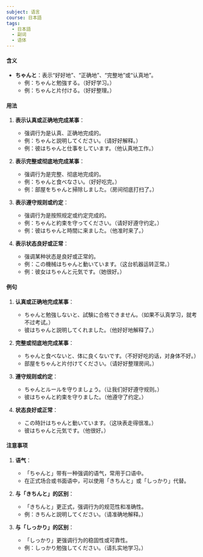 ```yaml
---
subject: 语言
course: 日本語
tags:
  - 日本語
  - 副词
  - 语体
---
```


#### 含义
- **ちゃんと**：表示“好好地”、“正确地”、“完整地”或“认真地”。
  - 例：ちゃんと勉強する。（好好学习。）
  - 例：ちゃんと片付ける。（好好整理。）

#### 用法
1. **表示认真或正确地完成某事**：
   - 强调行为是认真、正确地完成的。
   - 例：ちゃんと説明してください。（请好好解释。）
   - 例：彼はちゃんと仕事をしています。（他认真地工作。）

2. **表示完整或彻底地完成某事**：
   - 强调行为是完整、彻底地完成的。
   - 例：ちゃんと食べなさい。（好好吃完。）
   - 例：部屋をちゃんと掃除しました。（房间彻底打扫了。）

3. **表示遵守规则或约定**：
   - 强调行为是按照规定或约定完成的。
   - 例：ちゃんと約束を守ってください。（请好好遵守约定。）
   - 例：彼はちゃんと時間に来ました。（他准时来了。）

4. **表示状态良好或正常**：
   - 强调某种状态是良好或正常的。
   - 例：この機械はちゃんと動いています。（这台机器运转正常。）
   - 例：彼女はちゃんと元気です。（她很好。）

#### 例句
1. **认真或正确地完成某事**：
   - ちゃんと勉強しないと、試験に合格できません。（如果不认真学习，就考不过考试。）
   - 彼はちゃんと説明してくれました。（他好好地解释了。）

2. **完整或彻底地完成某事**：
   - ちゃんと食べないと、体に良くないです。（不好好吃的话，对身体不好。）
   - 部屋をちゃんと片付けてください。（请好好整理房间。）

3. **遵守规则或约定**：
   - ちゃんとルールを守りましょう。（让我们好好遵守规则。）
   - 彼はちゃんと約束を守りました。（他遵守了约定。）

4. **状态良好或正常**：
   - この時計はちゃんと動いています。（这块表走得很准。）
   - 彼はちゃんと元気です。（他很好。）

#### 注意事项
1. **语气**：
   - 「ちゃんと」带有一种强调的语气，常用于口语中。
   - 在正式场合或书面语中，可以使用「きちんと」或「しっかり」代替。

2. **与「きちんと」的区别**：
   - 「きちんと」更正式，强调行为的规范性和准确性。
   - 例：きちんと説明してください。（请准确地解释。）

3. **与「しっかり」的区别**：
   - 「しっかり」更强调行为的稳固性或可靠性。
   - 例：しっかり勉強してください。（请扎实地学习。）